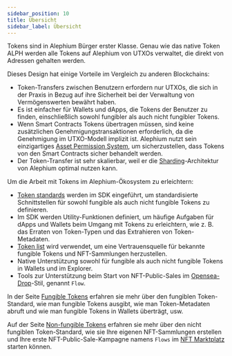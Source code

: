 ```yaml
---
sidebar_position: 10
title: Übersicht
sidebar_label: Übersicht
---
```


Tokens sind in Alephium Bürger erster Klasse. Genau wie das native Token ALPH werden 
alle Tokens auf Alephium von UTXOs verwaltet, die direkt von Adressen gehalten werden.

Dieses Design hat einige Vorteile im Vergleich zu anderen Blockchains:

- Token-Transfers zwischen Benutzern erfordern nur UTXOs, die sich in der Praxis in Bezug 
  auf ihre Sicherheit bei der Verwaltung von Vermögenswerten bewährt haben.
- Es ist einfacher für Wallets und dApps, die Tokens der Benutzer zu finden, 
  einschließlich sowohl fungibler als auch nicht fungibler Tokens.
- Wenn Smart Contracts Tokens übertragen müssen, sind keine zusätzlichen Genehmigungstransaktionen 
  erforderlich, da die Genehmigung im UTXO-Modell implizit ist. Alephium nutzt sein einzigartiges 
  [Asset Permission System](/ralph/asset-permission-system), 
  um sicherzustellen, dass Tokens von den Smart Contracts sicher behandelt werden.
- Der Token-Transfer ist sehr skalierbar, weil er die [Sharding](/glossary.md#sharding)-Architektur 
  von Alephium optimal nutzen kann. 

Um die Arbeit mit Tokens im Alephium-Ökosystem zu erleichtern:

- [Token standards](https://github.com/alephium/alephium-web3/tree/master/packages/web3/std)
  werden im SDK eingeführt, um standardisierte Schnittstellen für sowohl fungible als auch 
  nicht fungible Tokens zu definieren.
- Im SDK werden Utility-Funktionen definiert, um häufige Aufgaben für dApps 
  und Wallets beim Umgang mit Tokens zu erleichtern, wie z. B. das Erraten 
  von Token-Typen und das Extrahieren von Token-Metadaten.
- [Token list](https://github.com/alephium/token-list) wird verwendet, 
  um eine Vertrauensquelle für bekannte fungible Tokens und NFT-Sammlungen 
  herzustellen.
- Native Unterstützung sowohl für fungible als auch nicht fungible Tokens in Wallets 
  und im Explorer.
- Tools zur Unterstützung beim Start von NFT-Public-Sales im [Opensea-Drop](https://docs.opensea.io/docs/drops-on-opensea)-Stil, 
  genannt `Flow`.

In der Seite [Fungible Tokens](/tokens/fungible-tokens) erfahren sie mehr über 
den fungiblen Token-Standard, wie man fungible Tokens ausgibt, wie man Token-Metadaten 
abruft und wie man fungible Tokens in Wallets überträgt, usw.

Auf der Seite [Non-fungible Tokens](/tokens/non-fungible-tokens) erfahren sie mehr 
über den nicht fungiblen Token-Standard, wie sie Ihre eigenen NFT-Sammlungen erstellen 
und Ihre erste NFT-Public-Sale-Kampagne namens
`Flows` im [NFT Marktplatz](https://testnet.nft.alephium.org/) starten können.

